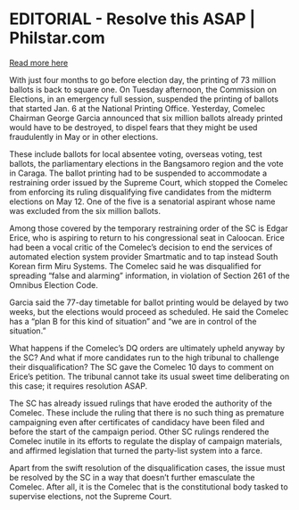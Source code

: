 # EDITORIAL - Resolve this ASAP | Philstar.com

[Read more here](https://www.philstar.com/opinion/2025/01/16/2414480/editorial-resolve-asap)

With just four months to go before election day, the printing of 73 million ballots is back to square one. On Tuesday afternoon, the Commission on Elections, in an emergency full session, suspended the printing of ballots that started Jan. 6 at the National Printing Office. Yesterday, Comelec Chairman George Garcia announced that six million ballots already printed would have to be destroyed, to dispel fears that they might be used fraudulently in May or in other elections.

These include ballots for local absentee voting, overseas voting, test ballots, the parliamentary elections in the Bangsamoro region and the vote in Caraga. The ballot printing had to be suspended to accommodate a restraining order issued by the Supreme Court, which stopped the Comelec from enforcing its ruling disqualifying five candidates from the midterm elections on May 12. One of the five is a senatorial aspirant whose name was excluded from the six million ballots.

Among those covered by the temporary restraining order of the SC is Edgar Erice, who is aspiring to return to his congressional seat in Caloocan. Erice had been a vocal critic of the Comelec’s decision to end the services of automated election system provider Smartmatic and to tap instead South Korean firm Miru Systems. The Comelec said he was disqualified for spreading “false and alarming” information, in violation of Section 261 of the Omnibus Election Code.

Garcia said the 77-day timetable for ballot printing would be delayed by two weeks, but the elections would proceed as scheduled. He said the Comelec has a “plan B for this kind of situation” and “we are in control of the situation.”

What happens if the Comelec’s DQ orders are ultimately upheld anyway by the SC? And what if more candidates run to the high tribunal to challenge their disqualification? The SC gave the Comelec 10 days to comment on Erice’s petition. The tribunal cannot take its usual sweet time deliberating on this case; it requires resolution ASAP.

The SC has already issued rulings that have eroded the authority of the Comelec. These include the ruling that there is no such thing as premature campaigning even after certificates of candidacy have been filed and before the start of the campaign period. Other SC rulings rendered the Comelec inutile in its efforts to regulate the display of campaign materials, and affirmed legislation that turned the party-list system into a farce.

Apart from the swift resolution of the disqualification cases, the issue must be resolved by the SC in a way that doesn’t further emasculate the Comelec. After all, it is the Comelec that is the constitutional body tasked to supervise elections, not the Supreme Court.